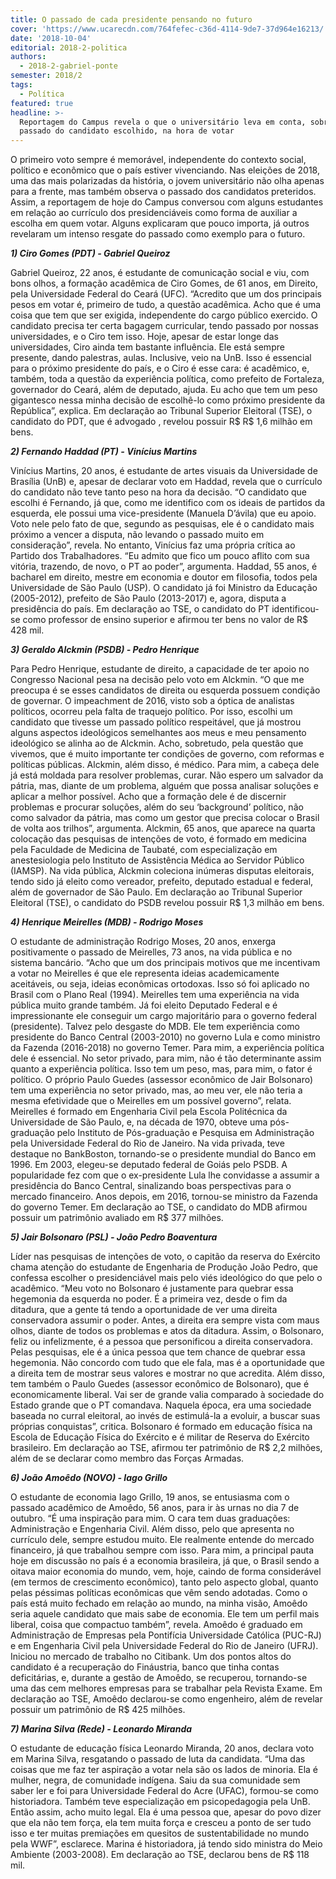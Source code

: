 ```yaml
---
title: O passado de cada presidente pensando no futuro
cover: 'https://www.ucarecdn.com/764fefec-c36d-4114-9de7-37d964e16213/'
date: '2018-10-04'
editorial: 2018-2-politica
authors:
  - 2018-2-gabriel-ponte
semester: 2018/2
tags:
  - Política
featured: true
headline: >-
  Reportagem do Campus revela o que o universitário leva em conta, sobre o
  passado do candidato escolhido, na hora de votar
---
```

O primeiro voto sempre é memorável, independente do contexto social, político e econômico que o país estiver vivenciando. Nas eleições de 2018, uma das mais polarizadas da história, o jovem universitário não olha apenas para a frente, mas também observa o passado dos candidatos preteridos. Assim, a reportagem de hoje do Campus conversou com alguns estudantes em relação ao currículo dos presidenciáveis como forma de auxiliar a escolha em quem votar. Alguns explicaram que pouco importa, já outros revelaram um intenso resgate do passado como exemplo para o futuro.

_**1) Ciro Gomes (PDT) - Gabriel Queiroz**_

Gabriel Queiroz, 22 anos, é estudante de comunicação social e viu, com bons olhos, a formação acadêmica de Ciro Gomes, de 61 anos, em Direito, pela Universidade Federal do Ceará (UFC). “Acredito que um dos principais pesos em votar é, primeiro de tudo, a questão acadêmica. Acho que é uma coisa que tem que ser exigida, independente do cargo público exercido. O candidato precisa ter certa bagagem curricular, tendo passado por nossas universidades, e o Ciro tem isso. Hoje, apesar de estar longe das universidades, Ciro ainda tem bastante influência. Ele está sempre presente, dando palestras, aulas. Inclusive, veio na UnB. Isso é essencial para o próximo presidente do país, e o Ciro é esse cara: é acadêmico, e, também, toda a questão da experiência política, como prefeito de Fortaleza, governador do Ceará, além de deputado, ajuda. Eu acho que tem um peso gigantesco nessa minha decisão de escolhê-lo como próximo presidente da República”, explica. Em declaração ao Tribunal Superior Eleitoral (TSE), o candidato do PDT, que é advogado , revelou possuir R$ R$ 1,6 milhão em bens.

_**2) Fernando Haddad (PT) - Vinícius Martins**_

Vinícius Martins, 20 anos, é estudante de artes visuais da Universidade de Brasília (UnB) e, apesar de declarar voto em Haddad, revela que o currículo do candidato não teve tanto peso na hora da decisão. “O candidato que escolhi é Fernando, já que, como me identifico com os ideais de partidos da esquerda, ele possui uma vice-presidente (Manuela D’ávila) que eu apoio. Voto nele pelo fato de que, segundo as pesquisas, ele é o candidato mais próximo a vencer a disputa, não levando o passado muito em consideração”, revela. No entanto, Vinícius faz uma própria crítica ao Partido dos Trabalhadores. “Eu admito que fico um pouco aflito com sua vitória, trazendo, de novo, o PT ao poder”, argumenta. Haddad, 55 anos, é bacharel em direito, mestre em economia e doutor em filosofia, todos pela Universidade de São Paulo (USP). O candidato já foi Ministro da Educação (2005-2012), prefeito de São Paulo (2013-2017) e, agora, disputa a presidência do país. Em declaração ao TSE, o candidato do PT identificou-se como professor de ensino superior e afirmou ter bens no valor de R$ 428 mil.

_**3) Geraldo Alckmin (PSDB) - Pedro Henrique**_

Para Pedro Henrique, estudante de direito, a capacidade de ter apoio no Congresso Nacional pesa na decisão pelo voto em Alckmin. “O que me preocupa é se esses candidatos de direita ou esquerda possuem condição de governar. O impeachment de 2016, visto sob a óptica de analistas políticos, ocorreu pela falta de traquejo político. Por isso, escolhi um candidato que tivesse um passado político respeitável, que já mostrou alguns aspectos ideológicos semelhantes aos meus e meu pensamento ideológico se alinha ao de Alckmin. Acho, sobretudo, pela questão que vivemos, que é muito importante ter condições de governo, com reformas e políticas públicas. Alckmin, além disso, é médico. Para mim, a cabeça dele já está moldada para resolver problemas, curar. Não espero um salvador da pátria, mas, diante de um problema, alguém que possa analisar soluções e aplicar a melhor possível. Acho que a formação dele é de discernir problemas e procurar soluções, além do seu ‘background’ político, não como salvador da pátria, mas como um gestor que precisa colocar o Brasil de volta aos trilhos”, argumenta. Alckmin, 65 anos, que aparece na quarta colocação das pesquisas de intenções de voto, é formado em medicina pela Faculdade de Medicina de Taubaté, com especialização em anestesiologia pelo Instituto de Assistência Médica ao Servidor Público (IAMSP). Na vida pública, Alckmin coleciona inúmeras disputas eleitorais, tendo sido já eleito como vereador, prefeito, deputado estadual e federal, além de governador de São Paulo. Em declaração ao Tribunal Superior Eleitoral (TSE), o candidato do PSDB revelou possuir R$ 1,3 milhão em bens.

_**4) Henrique Meirelles (MDB) - Rodrigo Moses**_

O estudante de administração Rodrigo Moses, 20 anos, enxerga positivamente o passado de Meirelles, 73 anos, na vida pública e no sistema bancário. “Acho que um dos principais motivos que me incentivam a votar no Meirelles é que ele representa ideias academicamente aceitáveis, ou seja, ideias econômicas ortodoxas. Isso só foi aplicado no Brasil com o Plano Real (1994). Meirelles tem uma experiência na vida pública muito grande também. Já foi eleito Deputado Federal e é impressionante ele conseguir um cargo majoritário para o governo federal (presidente). Talvez pelo desgaste do MDB. Ele tem experiência como presidente do Banco Central (2003-2010) no governo Lula e como ministro da Fazenda (2016-2018) no governo Temer. Para mim, a experiência política dele é essencial. No setor privado, para mim, não é tão determinante assim quanto a experiência política. Isso tem um peso, mas, para mim, o fator é político. O próprio Paulo Guedes (assessor econômico de Jair Bolsonaro) tem uma experiência no setor privado, mas, ao meu ver, ele não teria a mesma efetividade que o Meirelles em um possível governo”, relata. Meirelles é formado em Engenharia Civil pela Escola Politécnica da Universidade de São Paulo, e, na década de 1970, obteve uma pós-graduação pelo Instituto de Pós-graduação e Pesquisa em Administração pela Universidade Federal do Rio de Janeiro. Na vida privada, teve destaque no BankBoston, tornando-se o presidente mundial do Banco em 1996. Em 2003, elegeu-se deputado federal de Goiás pelo PSDB. A popularidade fez com que o ex-presidente Lula lhe convidasse a assumir a presidência do Banco Central, sinalizando boas perspectivas para o mercado financeiro. Anos depois, em 2016, tornou-se ministro da Fazenda do governo Temer. Em declaração ao TSE, o candidato do MDB afirmou possuir um patrimônio avaliado em R$ 377 milhões.

_**5) Jair Bolsonaro (PSL) - João Pedro Boaventura**_

Líder nas pesquisas de intenções de voto, o capitão da reserva do Exército chama atenção do estudante de Engenharia de Produção João Pedro, que confessa escolher o presidenciável mais pelo viés ideológico do que pelo o acadêmico. “Meu voto no Bolsonaro é justamente para quebrar essa hegemonia da esquerda no poder. É a primeira vez, desde o fim da ditadura, que a gente tá tendo a oportunidade de ver uma direita conservadora assumir o poder. Antes, a direita era sempre vista com maus olhos, diante de todos os problemas e atos da ditadura. Assim, o Bolsonaro, feliz ou infelizmente, é a pessoa que personificou a direita conservadora. Pelas pesquisas, ele é a única pessoa que tem chance de quebrar essa hegemonia. Não concordo com tudo que ele fala, mas é a oportunidade que a direita tem de mostrar seus valores e mostrar no que acredita. Além disso, tem também o Paulo Guedes (assessor econômico de Bolsonaro), que é economicamente liberal. Vai ser de grande valia comparado à sociedade do Estado grande que o PT comandava. Naquela época, era uma sociedade baseada no curral eleitoral, ao invés de estimulá-la a evoluir, a buscar suas próprias conquistas”, critica. Bolsonaro é formado em educação física na Escola de Educação Física do Exército e é militar de Reserva do Exército brasileiro. Em declaração ao TSE, afirmou ter patrimônio de R$ 2,2 milhões, além de se declarar como membro das Forças Armadas.

_**6) João Amoêdo (NOVO) - Iago Grillo**_

O estudante de economia Iago Grillo, 19 anos, se entusiasma com o passado acadêmico de Amoêdo, 56 anos, para ir às urnas no dia 7 de outubro. “É uma inspiração para mim. O cara tem duas graduações: Administração e Engenharia Civil. Além disso, pelo que apresenta no currículo dele, sempre estudou muito. Ele realmente entende do mercado financeiro, já que trabalhou sempre com isso. Para mim, a principal pauta hoje em discussão no país é a economia brasileira, já que, o Brasil sendo a oitava maior economia do mundo, vem, hoje, caindo de forma considerável (em termos de crescimento econômico), tanto pelo aspecto global, quanto pelas péssimas políticas econômicas que vêm sendo adotadas. Como o país está muito fechado em relação ao mundo, na minha visão, Amoêdo seria aquele candidato que mais sabe de economia. Ele tem um perfil mais liberal, coisa que compactuo também”, revela. Amoêdo é graduado em Administração de Empresas pela Pontifícia Universidade Católica (PUC-RJ) e em Engenharia Civil pela Universidade Federal do Rio de Janeiro (UFRJ). Iniciou no mercado de trabalho no Citibank. Um dos pontos altos do candidato é a recuperação do Fináustria, banco que tinha contas deficitárias, e, durante a gestão de Amoêdo, se recuperou, tornando-se uma das cem melhores empresas para se trabalhar pela Revista Exame. Em declaração ao TSE, Amoêdo declarou-se como engenheiro, além de revelar possuir um patrimônio de R$ 425 milhões.

_**7) Marina Silva (Rede) - Leonardo Miranda**_

O estudante de educação física Leonardo Miranda, 20 anos, declara voto em Marina Silva, resgatando o passado de luta da candidata. “Uma das coisas que me faz ter aspiração a votar nela são os lados de minoria. Ela é mulher, negra, de comunidade indígena. Saiu da sua comunidade sem saber ler e foi para Universidade Federal do Acre (UFAC), formou-se como historiadora. Também teve especialização em psicopedagogia pela UnB. Então assim, acho muito legal. Ela é uma pessoa que, apesar do povo dizer que ela não tem força, ela tem muita força e cresceu a ponto de ser tudo isso e ter muitas premiações em quesitos de sustentabilidade no mundo pela WWF”, esclarece. Marina é historiadora, já tendo sido ministra do Meio Ambiente (2003-2008). Em declaração ao TSE, declarou bens de R$ 118 mil.
